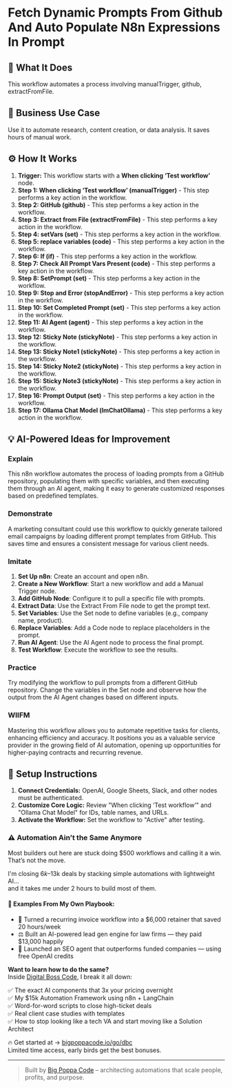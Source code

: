 # Fetch Dynamic Prompts From Github And Auto Populate N8n Expressions In Prompt

## 🚀 What It Does
This workflow automates a process involving manualTrigger, github, extractFromFile.

## 💼 Business Use Case
Use it to automate research, content creation, or data analysis. It saves hours of manual work.

## ⚙️ How It Works
1.  **Trigger:** This workflow starts with a **When clicking ‘Test workflow’** node.
2. **Step 1: When clicking ‘Test workflow’ (manualTrigger)** - This step performs a key action in the workflow.
3. **Step 2: GitHub (github)** - This step performs a key action in the workflow.
4. **Step 3: Extract from File (extractFromFile)** - This step performs a key action in the workflow.
5. **Step 4: setVars (set)** - This step performs a key action in the workflow.
6. **Step 5: replace variables (code)** - This step performs a key action in the workflow.
7. **Step 6: If (if)** - This step performs a key action in the workflow.
8. **Step 7: Check All Prompt Vars Present (code)** - This step performs a key action in the workflow.
9. **Step 8: SetPrompt (set)** - This step performs a key action in the workflow.
10. **Step 9: Stop and Error (stopAndError)** - This step performs a key action in the workflow.
11. **Step 10: Set Completed Prompt (set)** - This step performs a key action in the workflow.
12. **Step 11: AI Agent (agent)** - This step performs a key action in the workflow.
13. **Step 12: Sticky Note (stickyNote)** - This step performs a key action in the workflow.
14. **Step 13: Sticky Note1 (stickyNote)** - This step performs a key action in the workflow.
15. **Step 14: Sticky Note2 (stickyNote)** - This step performs a key action in the workflow.
16. **Step 15: Sticky Note3 (stickyNote)** - This step performs a key action in the workflow.
17. **Step 16: Prompt Output (set)** - This step performs a key action in the workflow.
18. **Step 17: Ollama Chat Model (lmChatOllama)** - This step performs a key action in the workflow.

## 💡 AI-Powered Ideas for Improvement
### Explain
This n8n workflow automates the process of loading prompts from a GitHub repository, populating them with specific variables, and then executing them through an AI agent, making it easy to generate customized responses based on predefined templates.

### Demonstrate
A marketing consultant could use this workflow to quickly generate tailored email campaigns by loading different prompt templates from GitHub. This saves time and ensures a consistent message for various client needs.

### Imitate
1. **Set Up n8n**: Create an account and open n8n.
2. **Create a New Workflow**: Start a new workflow and add a Manual Trigger node.
3. **Add GitHub Node**: Configure it to pull a specific file with prompts.
4. **Extract Data**: Use the Extract From File node to get the prompt text.
5. **Set Variables**: Use the Set node to define variables (e.g., company name, product).
6. **Replace Variables**: Add a Code node to replace placeholders in the prompt.
7. **Run AI Agent**: Use the AI Agent node to process the final prompt.
8. **Test Workflow**: Execute the workflow to see the results.

### Practice
Try modifying the workflow to pull prompts from a different GitHub repository. Change the variables in the Set node and observe how the output from the AI Agent changes based on different inputs.

### WIIFM
Mastering this workflow allows you to automate repetitive tasks for clients, enhancing efficiency and accuracy. It positions you as a valuable service provider in the growing field of AI automation, opening up opportunities for higher-paying contracts and recurring revenue.

## 🔧 Setup Instructions
1. **Connect Credentials:** OpenAI, Google Sheets, Slack, and other nodes must be authenticated.
2. **Customize Core Logic:** Review "When clicking ‘Test workflow’" and "Ollama Chat Model" for IDs, table names, and URLs.
3. **Activate the Workflow:** Set the workflow to "Active" after testing.

### ⚠️ Automation Ain’t the Same Anymore

Most builders out here are stuck doing $500 workflows and calling it a win.  
That’s not the move.  

I'm closing $6k–$13k deals by stacking simple automations with lightweight AI...  
and it takes me under 2 hours to build most of them.

#### 🧠 Examples From My Own Playbook:
- 🔁 Turned a recurring invoice workflow into a $6,000 retainer that saved 20 hours/week  
- ⚖️ Built an AI-powered lead gen engine for law firms — they paid $13,000 happily  
- 🚀 Launched an SEO agent that outperforms funded companies — using free OpenAI credits  

**Want to learn how to do the same?**  
Inside [Digital Boss Code](https://bigpoppacode.io/go/dbc), I break it all down:

✅ The exact AI components that 3x your pricing overnight  
✅ My $15k Automation Framework using n8n + LangChain  
✅ Word-for-word scripts to close high-ticket deals  
✅ Real client case studies with templates  
✅ How to stop looking like a tech VA and start moving like a Solution Architect  

🔥 Get started at → [bigpoppacode.io/go/dbc](https://bigpoppacode.io/go/dbc)  
Limited time access, early birds get the best bonuses.

---
> Built by [Big Poppa Code](https://bigpoppacode.io) – architecting automations that scale people, profits, and purpose.
